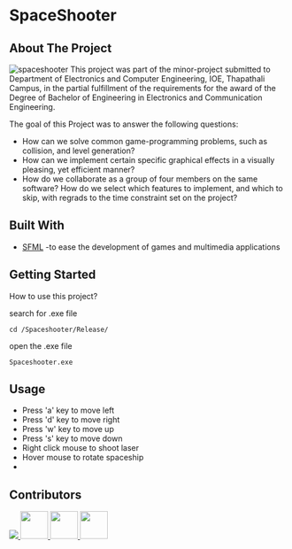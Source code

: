 # SpaceShooter
## About The Project
![spaceshooter](https://github.com/Sudeep-K/SpaceShooter/blob/main/Spaceshooter/Spaceshoter.gif)
This project was part of the minor-project submitted to Department of Electronics and Computer Engineering, IOE, Thapathali Campus, in the partial fulfillment of the requirements for the award of the Degree of Bachelor of Engineering in Electronics and Communication Engineering.

The goal of this Project was to answer the following questions:
- How can we solve common game-programming problems, such as collision, and level generation?
- How can we implement certain specific graphical effects in a visually pleasing, yet efficient manner?
- How do we collaborate as a group of four members on the same software? How do we select which features to implement, and which to skip, with regrads to the time constraint set on the project?

## Built With
- [SFML](https://www.sfml-dev.org/documentation/2.5.1/) -to ease the development of games and multimedia applications

## Getting Started
How to use this project?

search for .exe file
```
cd /Spaceshooter/Release/
```

open the .exe file

```
Spaceshooter.exe
```


## Usage

- Press 'a' key to move left
- Press 'd' key to move right
- Press 'w' key to move up
- Press 's' key to move down
- Right click mouse to shoot laser
- Hover mouse to rotate spaceship
- 

## Contributors

<a href="https://github.com/Sudeep-K">
  <img src="https://github.com/Sudeep-K.png?size=50">
</a>
<a href="https://github.com/Pilot-Khadka">
  <img src="https://github.com/Pilot-Khadka.png?size=50" width=50px>
</a>
<a href="https://www.facebook.com/arahanta.pokharel.5">
  <img src="https://scontent.fktm2-2.fna.fbcdn.net/v/t1.6435-1/p320x320/101444076_2703462529930691_6233298504974860288_n.jpg?_nc_cat=100&ccb=1-5&_nc_sid=7206a8&_nc_ohc=UqSitYMQAH8AX_5VDiM&_nc_ht=scontent.fktm2-2.fna&oh=532849dd1a60148ffa18ead00a43102b&oe=619ADE0E" width=50px>
</a>
<a href="https://www.facebook.com/anmol.pant.96">
  <img src="https://scontent.fktm2-2.fna.fbcdn.net/v/t39.30808-1/c159.0.320.320a/p320x320/246192958_1537454416590675_6611961438538411970_n.jpg?_nc_cat=106&ccb=1-5&_nc_sid=7206a8&_nc_ohc=LDzRFvqiY7sAX-rGNxV&_nc_ht=scontent.fktm2-2.fna&oh=a1a0495fd38e4318c933f5a53572edab&oe=6179A963" width=50px>
</a>


